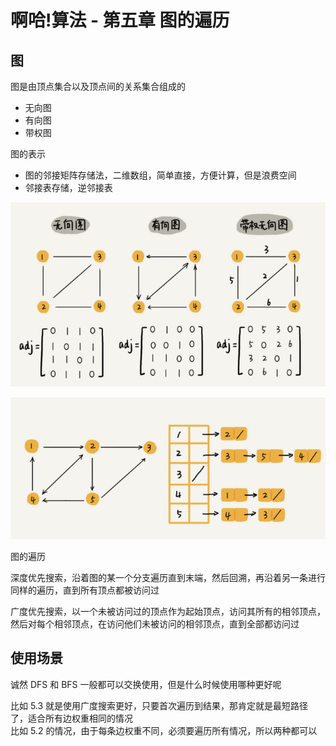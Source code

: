 # 啊哈!算法 - 第五章 图的遍历

## 图

图是由顶点集合以及顶点间的关系集合组成的  
- 无向图
- 有向图
- 带权图

图的表示
- 图的邻接矩阵存储法，二维数组，简单直接，方便计算，但是浪费空间
- 邻接表存储，逆邻接表

![图的邻接矩阵表示](./graph.png)     

![图的邻接表表示](./graph2.png)   

图的遍历  

深度优先搜索，沿着图的某一个分支遍历直到末端，然后回溯，再沿着另一条进行同样的遍历，直到所有顶点都被访问过  

广度优先搜索，以一个未被访问过的顶点作为起始顶点，访问其所有的相邻顶点，然后对每个相邻顶点，在访问他们未被访问的相邻顶点，直到全部都访问过    


## 使用场景

诚然 DFS 和 BFS 一般都可以交换使用，但是什么时候使用哪种更好呢    

比如 5.3 就是使用广度搜索更好，只要首次遍历到结果，那肯定就是最短路径了，适合所有边权重相同的情况  
比如 5.2 的情况，由于每条边权重不同，必须要遍历所有情况，所以两种都可以  

 
